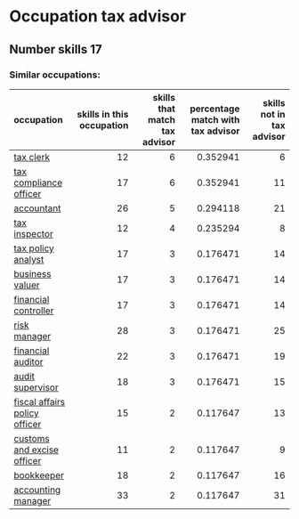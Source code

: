 # Occupation tax advisor
## Number skills 17
### Similar occupations:
| occupation                                                        |   skills in this occupation |   skills that match tax advisor |   percentage match with tax advisor |   skills not in tax advisor |
|:------------------------------------------------------------------|----------------------------:|--------------------------------:|------------------------------------:|----------------------------:|
| [tax clerk](tax_clerk.md)                                         |                          12 |                               6 |                            0.352941 |                           6 |
| [tax compliance officer](tax_compliance_officer.md)               |                          17 |                               6 |                            0.352941 |                          11 |
| [accountant](accountant.md)                                       |                          26 |                               5 |                            0.294118 |                          21 |
| [tax inspector](tax_inspector.md)                                 |                          12 |                               4 |                            0.235294 |                           8 |
| [tax policy analyst](tax_policy_analyst.md)                       |                          17 |                               3 |                            0.176471 |                          14 |
| [business valuer](business_valuer.md)                             |                          17 |                               3 |                            0.176471 |                          14 |
| [financial controller](financial_controller.md)                   |                          17 |                               3 |                            0.176471 |                          14 |
| [risk manager](risk_manager.md)                                   |                          28 |                               3 |                            0.176471 |                          25 |
| [financial auditor](financial_auditor.md)                         |                          22 |                               3 |                            0.176471 |                          19 |
| [audit supervisor](audit_supervisor.md)                           |                          18 |                               3 |                            0.176471 |                          15 |
| [fiscal affairs policy officer](fiscal_affairs_policy_officer.md) |                          15 |                               2 |                            0.117647 |                          13 |
| [customs and excise officer](customs_and_excise_officer.md)       |                          11 |                               2 |                            0.117647 |                           9 |
| [bookkeeper](bookkeeper.md)                                       |                          18 |                               2 |                            0.117647 |                          16 |
| [accounting manager](accounting_manager.md)                       |                          33 |                               2 |                            0.117647 |                          31 |
